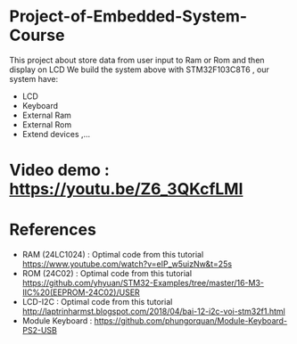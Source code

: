 # Project-of-Embedded-System-Course

This project about store data from user input to Ram or Rom and then display on LCD
We build the system above with STM32F103C8T6 , our system have: 
- LCD
- Keyboard
- External Ram 
- External Rom 
- Extend devices ,...

# Video demo : https://youtu.be/Z6_3QKcfLMI

# References
- RAM (24LC1024)  : Optimal code from this tutorial https://www.youtube.com/watch?v=eIP_w5uizNw&t=25s
- ROM (24C02)     : Optimal code from this tutorial https://github.com/yhyuan/STM32-Examples/tree/master/16-M3-IIC%20(EEPROM-24C02)/USER
- LCD-I2C         : Optimal code from this tutorial http://laptrinharmst.blogspot.com/2018/04/bai-12-i2c-voi-stm32f1.html
- Module Keyboard : https://github.com/phungorquan/Module-Keyboard-PS2-USB
